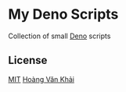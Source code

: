# My Deno Scripts

Collection of small [Deno](https://deno.land) scripts

## License

[MIT](https://git.io/JvugB) [Hoàng Văn Khải](https://github.com/KSXGitHub)
